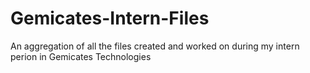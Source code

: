 # Gemicates-Intern-Files
An aggregation of all the files created and worked on during my intern perion in Gemicates Technologies

